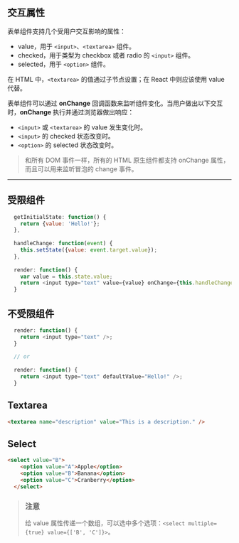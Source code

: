 ## 交互属性
表单组件支持几个受用户交互影响的属性：

* value，用于 `<input>`、`<textarea>` 组件。
* checked，用于类型为 checkbox 或者 radio 的 `<input>` 组件。
* selected，用于 `<option>` 组件。

在 HTML 中，`<textarea>` 的值通过子节点设置；在 React 中则应该使用 value 代替。

表单组件可以通过 **onChange** 回调函数来监听组件变化。当用户做出以下交互时，**onChange** 执行并通过浏览器做出响应：

* `<input>` 或 `<textarea>` 的 value 发生变化时。
* `<input>` 的 checked 状态改变时。
* `<option>` 的 selected 状态改变时。

> 和所有 DOM 事件一样，所有的 HTML 原生组件都支持 onChange 属性，而且可以用来监听冒泡的 change 事件。

---

## 受限组件
```js
  getInitialState: function() {
    return {value: 'Hello!'};
  },
  
  handleChange: function(event) {
    this.setState({value: event.target.value});
  },
  
  render: function() {
    var value = this.state.value;
    return <input type="text" value={value} onChange={this.handleChange} />;
  }
```

## 不受限组件
```js
  render: function() {
    return <input type="text" />;
  }
  
  // or
  
  render: function() {
    return <input type="text" defaultValue="Hello!" />;
  }
```


## Textarea

```html
<textarea name="description" value="This is a description." />
```

## Select

```html
<select value="B">
    <option value="A">Apple</option>
    <option value="B">Banana</option>
    <option value="C">Cranberry</option>
  </select>
```
> ### 注意
> 给 value 属性传递一个数组，可以选中多个选项：`<select multiple={true} value={['B', 'C']}>`。